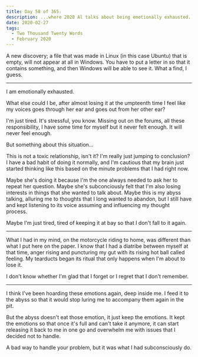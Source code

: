 ```yaml
---
title: Day 58 of 365.
description: ...where 2020 Al talks about being emotionally exhausted.
date: 2020-02-27
tags:
  - Two Thousand Twenty Words
  - February 2020
---
```


A new discovery; a file that was made in Linux (in this case Ubuntu) that is empty, will not appear at all in Windows. You have to put a letter in so that it contains something, and then Windows will be able to see it. What a find, I guess.

-----

I am emotionally exhausted.

What else could I be, after almost losing it at the umpteenth time I feel like my voices goes through her ear and goes out from her other ear?

I'm just tired. It's stressful, you know. Missing out on the forums, all these responsibility, I have some time for myself but it never felt enough. It will never feel enough. 

But something about this situation...

This is not a toxic relationship, isn't it? I'm really just jumping to conclusion? I have a bad habit of doing it normally, and I'm cautious that my brain just started thinking like this based on the minute problems that I had right now.

Maybe she's doing it because I'm the one always needed to ask her to repeat her question. Maybe she's subconciously felt that I'm also losing interests in things that she wanted to talk about. Maybe this is my abyss talking, alluring me to thoughts that I long wanted to abandon, but I still have and kept listening to its voice assuming and influencing my thought process.

Maybe I'm just tired, tired of keeping it at bay so that I don't fall to it again.

-----

What I had in my mind, on the motorcycle riding to home, was different than what I put here on the paper. I know that I had a diatribe between myself at that time, anger rising and puncturing my gut with its rising hot ball called feeling. My tearducts began its ritual that only happens when I'm about to lose it.

I don't know whether I'm glad that I forget or I regret that I don't remember.

-----

I think I've been hoarding these emotions again, deep inside me. I feed it to the abyss so that it would stop luring me to accompany them again in the pit.

But the abyss doesn't eat those emotion, it just keep the emotions. It kept the emotions so that once it's full and can't take it anymore, it can start releasing it back to me in one go and overwhelm me with issues that I decided not to handle.

A bad way to handle your problem, but it was what I had subconsciously do.


